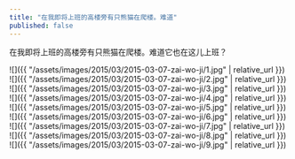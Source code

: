 ```yaml
---
title: "在我即将上班的高楼旁有只熊猫在爬楼。难道"
published: false
---
```

在我即将上班的高楼旁有只熊猫在爬楼。难道它也在这儿上班？



![]({{ "/assets/images/2015/03/2015-03-07-zai-wo-ji/1.jpg" | relative_url }})
![]({{ "/assets/images/2015/03/2015-03-07-zai-wo-ji/2.jpg" | relative_url }})
![]({{ "/assets/images/2015/03/2015-03-07-zai-wo-ji/3.jpg" | relative_url }})
![]({{ "/assets/images/2015/03/2015-03-07-zai-wo-ji/4.jpg" | relative_url }})
![]({{ "/assets/images/2015/03/2015-03-07-zai-wo-ji/5.jpg" | relative_url }})
![]({{ "/assets/images/2015/03/2015-03-07-zai-wo-ji/6.jpg" | relative_url }})
![]({{ "/assets/images/2015/03/2015-03-07-zai-wo-ji/7.jpg" | relative_url }})
![]({{ "/assets/images/2015/03/2015-03-07-zai-wo-ji/8.jpg" | relative_url }})
![]({{ "/assets/images/2015/03/2015-03-07-zai-wo-ji/9.jpg" | relative_url }})
